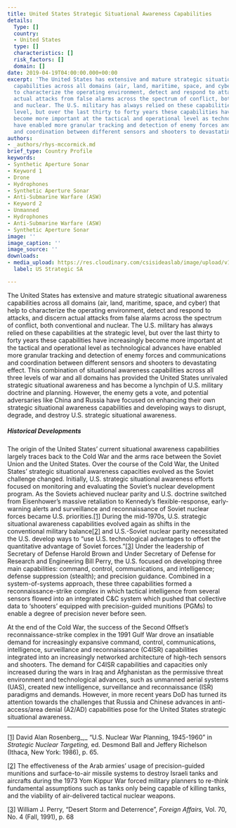 ```yaml
---
title: United States Strategic Situational Awareness Capabilities
details:
  Type: []
  country:
  - United States
  type: []
  characteristics: []
  risk_factors: []
  domain: []
date: 2019-04-19T04:00:00.000+00:00
excerpt: 'The United States has extensive and mature strategic situational awareness
  capabilities across all domains (air, land, maritime, space, and cyber) that help
  to characterize the operating environment, detect and respond to attacks, and discern
  actual attacks from false alarms across the spectrum of conflict, both conventional
  and nuclear. The U.S. military has always relied on these capabilities at the strategic
  level, but over the last thirty to forty years these capabilities have increasingly
  become more important at the tactical and operational level as technological advances
  have enabled more granular tracking and detection of enemy forces and communications
  and coordination between different sensors and shooters to devastating effect. '
authors:
- _authors/rhys-mccormick.md
brief_type: Country Profile
keywords:
- Synthetic Aperture Sonar
- Keyword 1
- Drone
- Hydrophones
- Synthetic Aperture Sonar
- Anti-Submarine Warfare (ASW)
- Keyword 2
- Unmanned
- Hydrophones
- Anti-Submarine Warfare (ASW)
- Synthetic Aperture Sonar
image: ''
image_caption: ''
image_source: ''
downloads:
- media_upload: https://res.cloudinary.com/csisideaslab/image/upload/v1562604429/on-the-radar/US%20strategic%20SA.pdf
  label: US Strategic SA

---
```

The United States has extensive and mature strategic situational awareness capabilities across all domains (air, land, maritime, space, and cyber) that help to characterize the operating environment, detect and respond to attacks, and discern actual attacks from false alarms across the spectrum of conflict, both conventional and nuclear. The U.S. military has always relied on these capabilities at the strategic level, but over the last thirty to forty years these capabilities have increasingly become more important at the tactical and operational level as technological advances have enabled more granular tracking and detection of enemy forces and communications and coordination between different sensors and shooters to devastating effect. This combination of situational awareness capabilities across all three levels of war and all domains has provided the United States unrivaled strategic situational awareness and has become a lynchpin of U.S. military doctrine and planning. However, the enemy gets a vote, and potential adversaries like China and Russia have focused on enhancing their own strategic situational awareness capabilities and developing ways to disrupt, degrade, and destroy U.S. strategic situational awareness.

##### Historical Developments

The origin of the United States’ current situational awareness capabilities largely traces back to the Cold War and the arms race between the Soviet Union and the United States. Over the course of the Cold War, the United States’ strategic situational awareness capacities evolved as the Soviet challenge changed. Initially, U.S. strategic situational awareness efforts focused on monitoring and evaluating the Soviet’s nuclear development program. As the Soviets achieved nuclear parity and U.S. doctrine switched from Eisenhower’s massive retaliation to Kennedy’s flexible-response, early-warning alerts and surveillance and reconnaissance of Soviet nuclear forces became U.S. priorities.[\[1\]](#_ftn1) During the mid-1970s, U.S. strategic situational awareness capabilities evolved again as shifts in the conventional military balance[\[2\]](#_ftn2) and U.S.-Soviet nuclear parity necessitated the U.S. develop ways to “use U.S. technological advantages to offset the quantitative advantage of Soviet forces.”[\[3\]](#_ftn3) Under the leadership of Secretary of Defense Harold Brown and Under Secretary of Defense for Research and Engineering Bill Perry, the U.S. focused on developing three main capabilities: command, control, communications, and intelligence; defense suppression (stealth); and precision guidance. Combined in a system-of-systems approach, these three capabilities formed a reconnaissance-strike complex in which tactical intelligence from several sensors flowed into an integrated C&C system which pushed that collective data to ‘shooters’ equipped with precision-guided munitions (PGMs) to enable a degree of precision never before seen.

At the end of the Cold War, the success of the Second Offset’s reconnaissance-strike complex in the 1991 Gulf War drove an insatiable demand for increasingly expansive command, control, communications, intelligence, surveillance and reconnaissance (C4ISR) capabilities integrated into an increasingly networked architecture of high-tech sensors and shooters. The demand for C4ISR capabilities and capacities only increased during the wars in Iraq and Afghanistan as the permissive threat environment and technological advances, such as unmanned aerial systems (UAS), created new intelligence, surveillance and reconnaissance (ISR) paradigms and demands. However, in more recent years DoD has turned its attention towards the challenges that Russia and Chinese advances in anti-access/area denial (A2/AD) capabilities pose for the United States strategic situational awareness.

***

[\[1\]](#_ftnref1) David Alan Rosenberg_,_ “U.S. Nuclear War Planning, 1945-1960” in _Strategic Nuclear Targeting,_ ed. Desmond Ball and Jeffery Richelson (Ithaca, New York: 1986), p. 65.

[\[2\]](#_ftnref2) The effectiveness of the Arab armies’ usage of precision-guided munitions and surface-to-air missile systems to destroy Israeli tanks and aircrafts during the 1973 Yom Kippur War forced military planners to re-think fundamental assumptions such as tanks only being capable of killing tanks, and the viability of air-delivered tactical nuclear weapons.

[\[3\]](#_ftnref3) William J. Perry, “Desert Storm and Deterrence”, _Foreign Affairs,_ Vol. 70, No. 4 (Fall, 1991), p. 68
